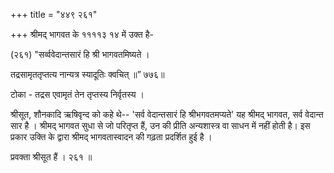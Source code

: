 +++
title = "४४९ २६१"

+++
श्रीमद् भागवत के ११११३ १४ में उक्त है- 

(२६१) "सर्व्ववेदान्तसारं हि श्री भागवतमिष्यते । 

तद्रसामृततृप्तत्य नान्यत्र स्यादूतिः क्वचित् ॥” ७७६॥ 

टोका - तद्रस एवामृतं तेन तृप्तस्य निर्वृतस्य । 

श्रीसूत, शौनकादि ऋषिवृन्द को कहे थे-- 'सर्व वेदान्तसारं हि श्रीभगवतमप्यते' यह श्रीमद् भागवत, सर्व वेदान्त सार है । श्रीमद् भागवत सुधा से जो परितृप्त हैं, उन की प्रीति अन्यशास्त्र वा साधन में नहीं होती है। इस प्रकार उक्ति के द्वारा श्रीमद् भागवतास्वादन की गढ़ता प्रदर्शित हुई है । 

प्रवक्ता श्रीसूत हैं । २६१ ॥ 
